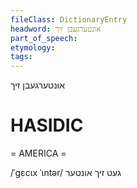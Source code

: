 ```yaml
---
fileClass: DictionaryEntry
headword: אונטערגעבן זיך
part_of_speech: 
etymology: 
tags: 
---
```

אונטערגעבן זיך

HASIDIC
=======
= AMERICA = 

/ˈgɛcɩx ˈɩntər/ געט זיך אונטער